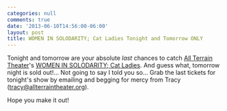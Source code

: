 ```yaml
---
categories: null
comments: true
date: '2013-06-10T14:56:00-06:00'
layout: post
title: WOMEN IN SOLODARITY; Cat Ladies Tonight and Tomorrow ONLY
---
```


Tonight and tomorrow are your absolute *last* chances to catch [All Terrain Theater](http://www.allterraintheater.org/)'s [WOMEN IN SOLODARITY; Cat Ladies](https://www.facebook.com/events/547221838649894/?fref=ts). And guess what, tomorrow night is sold out!... Not going to say I told you so... Grab the last tickets for tonight's show by emailing and begging for mercy from Tracy ([tracy@allterraintheater.org](mailto:tracy@allterraintheater.org)). 

Hope you make it out!